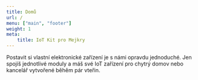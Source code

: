 ```yaml
---
title: Domů
url: /
menu: ["main", "footer"]
weight: 1
meta:
    title: IoT Kit pro Mejkry
---
```


Postavit si vlastní elektronické zařízení je s námi opravdu jednoduché. Jen spojíš jednotlivé moduly a máš své IoT zařízení pro chytrý domov nebo kancelář vytvořené běhěm pár vteřin.
